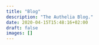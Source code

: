 ```yaml
---
title: "Blog"
description: "The Authelia Blog."
date: 2020-04-15T15:48:16+02:00
draft: false
images: []
---
```


